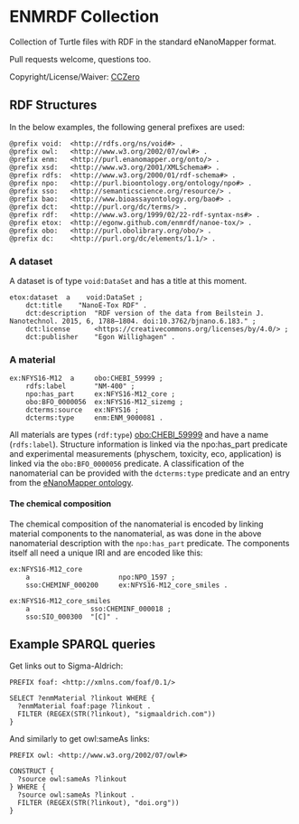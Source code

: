 # ENMRDF Collection

Collection of Turtle files with RDF in the standard eNanoMapper format.

Pull requests welcome, questions too.

Copyright/License/Waiver: [CCZero](https://creativecommons.org/choose/zero/)


## RDF Structures

In the below examples, the following general prefixes are used:

```turtle
@prefix void:  <http://rdfs.org/ns/void#> .
@prefix owl:   <http://www.w3.org/2002/07/owl#> .
@prefix enm:   <http://purl.enanomapper.org/onto/> .
@prefix xsd:   <http://www.w3.org/2001/XMLSchema#> .
@prefix rdfs:  <http://www.w3.org/2000/01/rdf-schema#> .
@prefix npo:   <http://purl.bioontology.org/ontology/npo#> .
@prefix sso:   <http://semanticscience.org/resource/> .
@prefix bao:   <http://www.bioassayontology.org/bao#> .
@prefix dct:   <http://purl.org/dc/terms/> .
@prefix rdf:   <http://www.w3.org/1999/02/22-rdf-syntax-ns#> .
@prefix etox:  <http://egonw.github.com/enmrdf/nanoe-tox/> .
@prefix obo:   <http://purl.obolibrary.org/obo/> .
@prefix dc:    <http://purl.org/dc/elements/1.1/> .
```

### A dataset 

A dataset is of type `void:DataSet` and has a title at this moment.

```turtle
etox:dataset  a    void:DataSet ;
    dct:title    "NanoE-Tox RDF" .
    dct:description  "RDF version of the data from Beilstein J. Nanotechnol. 2015, 6, 1788–1804. doi:10.3762/bjnano.6.183." ;
    dct:license      <https://creativecommons.org/licenses/by/4.0/> ;
    dct:publisher    "Egon Willighagen" .
```

### A material

```turtle
ex:NFYS16-M12  a     obo:CHEBI_59999 ;
    rdfs:label       "NM-400" ;
    npo:has_part     ex:NFYS16-M12_core ;
    obo:BFO_0000056  ex:NFYS16-M12_sizemg ;
    dcterms:source   ex:NFYS16 ;
    dcterms:type     enm:ENM_9000081 .
```

All materials are types (`rdf:type`) [obo:CHEBI_59999](http://bioportal.bioontology.org/ontologies/ENM/?p=classes&conceptid=http%3A%2F%2Fpurl.obolibrary.org%2Fobo%2FCHEBI_59999&jump_to_nav=true) and have a name (`rdfs:label`).
Structure information is linked via the npo:has_part predicate and experimental
measurements (physchem, toxicity, eco, application) is linked via the
`obo:BFO_0000056` predicate. A classification of the nanomaterial can be provided
with the `dcterms:type` predicate and an entry from the [eNanoMapper ontology](http://bioportal.bioontology.org/ontologies/ENM/).

#### The chemical composition

The chemical composition of the nanomaterial is encoded by linking material components
to the nanomaterial, as was done in the above nanomaterial description with the
`npo:has_part` predicate. The components itself all need a unique IRI and
are encoded like this:

```turtle
ex:NFYS16-M12_core
    a                      npo:NPO_1597 ;
    sso:CHEMINF_000200     ex:NFYS16-M12_core_smiles .

ex:NFYS16-M12_core_smiles
    a               sso:CHEMINF_000018 ;
    sso:SIO_000300  "[C]" .
```

## Example SPARQL queries

Get links out to Sigma-Aldrich:

```sparql
PREFIX foaf: <http://xmlns.com/foaf/0.1/>

SELECT ?enmMaterial ?linkout WHERE {
  ?enmMaterial foaf:page ?linkout .
  FILTER (REGEX(STR(?linkout), "sigmaaldrich.com"))
}
```

And similarly to get owl:sameAs links:

```sparql
PREFIX owl: <http://www.w3.org/2002/07/owl#>

CONSTRUCT {
  ?source owl:sameAs ?linkout
} WHERE {
  ?source owl:sameAs ?linkout .
  FILTER (REGEX(STR(?linkout), "doi.org"))
}
```
